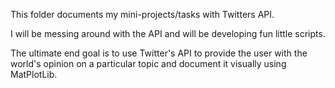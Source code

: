 This folder documents my mini-projects/tasks with Twitters API.

I will be messing around with the API and will be developing fun little scripts. 

The ultimate end goal is to use Twitter's API to provide the user with the world's opinion on a particular topic and document it visually using MatPlotLib.
